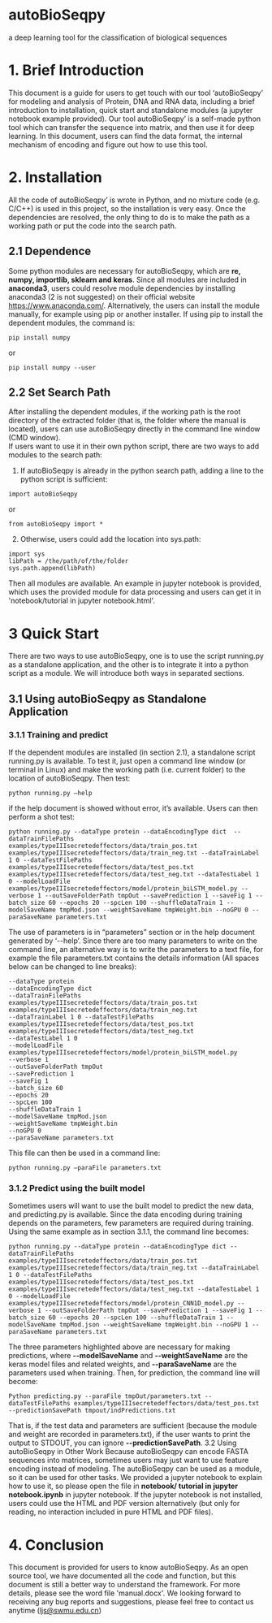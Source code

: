 # autoBioSeqpy
a deep learning tool for the classification of biological sequences

# 1.	Brief Introduction 
This document is a guide for users to get touch with our tool ‘autoBioSeqpy’ for modeling and analysis of Protein, DNA and RNA data, including a brief introduction to installation, quick start and standalone modules (a jupyter notebook example provided).
Our tool autoBioSeqpy’ is a self-made python tool which can transfer the sequence into matrix, and then use it for deep learning. In this document, users can find the data format, the internal mechanism of encoding and figure out how to use this tool.

# 2.	Installation 
All the code of autoBioSeqpy’ is wrote in Python, and no mixture code (e.g. C/C++) is used in this project, so the installation is very easy. Once the dependencies are resolved, the only thing to do is to make the path as a working path or put the code into the search path.

## 2.1 Dependence
Some python modules are necessary for autoBioSeqpy, which are **re, numpy, importlib, sklearn and keras**. Since all modules are included in **anaconda3**, users could resolve module dependencies by installing anaconda3 (2 is not suggested) on their official website https://www.anaconda.com/. Alternatively, the users can install the module manually, for example using pip or another installer. If using pip to install the dependent modules, the command is:

```pip install numpy```

 or
 
```pip install numpy --user```

## 2.2 Set Search Path
After installing the dependent modules, if the working path is the root directory of the extracted folder (that is, the folder where the manual is located), users can use autoBioSeqpy directly in the command line window (CMD window).  
If users want to use it in their own python script, there are two ways to add modules to the search path:
1)	If autoBioSeqpy is already in the python search path, adding a line to the python script is sufficient:

```import autoBioSeqpy```

or

```from autoBioSeqpy import *```

2)	Otherwise, users could add the location into sys.path:

```
import sys
libPath = /the/path/of/the/folder
sys.path.append(libPath)
```

Then all modules are available. An example in jupyter notebook is provided, which uses the provided module for data processing and users can get it in 'notebook/tutorial in jupyter notebook.html'.
# 3 Quick Start
There are two ways to use autoBioSeqpy, one is to use the script running.py as a standalone application, and the other is to integrate it into a python script as a module. We will introduce both ways in separated sections.
## 3.1 Using autoBioSeqpy as Standalone Application
### 3.1.1 Training and predict
If the dependent modules are installed (in section 2.1), a standalone script running.py is available. To test it, just open a command line window (or terminal in Linux) and make the working path (i.e. current folder) to the location of autoBioSeqpy. Then test:

```python running.py –help```

if the help document is showed without error, it’s available. Users can then perform a shot test: 

```python running.py --dataType protein --dataEncodingType dict  --dataTrainFilePaths examples/typeIIIsecretedeffectors/data/train_pos.txt examples/typeIIIsecretedeffectors/data/train_neg.txt --dataTrainLabel 1 0 --dataTestFilePaths examples/typeIIIsecretedeffectors/data/test_pos.txt examples/typeIIIsecretedeffectors/data/test_neg.txt --dataTestLabel 1 0 --modelLoadFile examples/typeIIIsecretedeffectors/model/protein_biLSTM_model.py --verbose 1 --outSaveFolderPath tmpOut --savePrediction 1 --saveFig 1 --batch_size 60 --epochs 20 --spcLen 100 --shuffleDataTrain 1 --modelSaveName tmpMod.json --weightSaveName tmpWeight.bin --noGPU 0 --paraSaveName parameters.txt ```

The use of parameters is in “parameters” section or in the help document generated by ‘--help’.
Since there are too many parameters to write on the command line, an alternative way is to write the parameters to a text file, for example the file parameters.txt contains the details information (All spaces below can be changed to line breaks):

```
--dataType protein 
--dataEncodingType dict  
--dataTrainFilePaths examples/typeIIIsecretedeffectors/data/train_pos.txt examples/typeIIIsecretedeffectors/data/train_neg.txt 
--dataTrainLabel 1 0 --dataTestFilePaths examples/typeIIIsecretedeffectors/data/test_pos.txt examples/typeIIIsecretedeffectors/data/test_neg.txt 
--dataTestLabel 1 0 
--modelLoadFile examples/typeIIIsecretedeffectors/model/protein_biLSTM_model.py 
--verbose 1 
--outSaveFolderPath tmpOut 
--savePrediction 1 
--saveFig 1 
--batch_size 60 
--epochs 20 
--spcLen 100 
--shuffleDataTrain 1 
--modelSaveName tmpMod.json 
--weightSaveName tmpWeight.bin 
--noGPU 0 
--paraSaveName parameters.txt
```

This file can then be used in a command line:

`python running.py –paraFile parameters.txt`

### 3.1.2 Predict using the built model
Sometimes users will want to use the built model to predict the new data, and predicting.py is available. Since the data encoding during training depends on the parameters, few parameters are required during training. Using the same example as in section 3.1.1, the command line becomes:

```python running.py --dataType protein --dataEncodingType dict --dataTrainFilePaths examples/typeIIIsecretedeffectors/data/train_pos.txt examples/typeIIIsecretedeffectors/data/train_neg.txt --dataTrainLabel 1 0 --dataTestFilePaths examples/typeIIIsecretedeffectors/data/test_pos.txt examples/typeIIIsecretedeffectors/data/test_neg.txt --dataTestLabel 1 0 --modelLoadFile examples/typeIIIsecretedeffectors/model/protein_CNN1D_model.py --verbose 1 --outSaveFolderPath tmpOut --savePrediction 1 --saveFig 1 --batch_size 60 --epochs 20 --spcLen 100 --shuffleDataTrain 1 --modelSaveName tmpMod.json --weightSaveName tmpWeight.bin --noGPU 1 --paraSaveName parameters.txt```

The three parameters highlighted above are necessary for making predictions, where **--modelSaveName** and **--weightSaveName** are the keras model files and related weights, and **--paraSaveName** are the parameters used when training. Then, for prediction, the command line will become:

```Python predicting.py --paraFile tmpOut/parameters.txt --dataTestFilePaths examples/typeIIIsecretedeffectors/data/test_pos.txt --predictionSavePath tmpout/indPredictions.txt```

That is, if the test data and parameters are sufficient (because the module and weight are recorded in parameters.txt), if the user wants to print the output to STDOUT, you can ignore **--predictionSavePath**.
3.2 Using autoBioSeqpy in Other Work
Because autoBioSeqpy can encode FASTA sequences into matrices, sometimes users may just want to use feature encoding instead of modeling. The autoBioSeqpy can be used as a module, so it can be used for other tasks. We provided a jupyter notebook to explain how to use it, so please open the file in **notebook/ tutorial in jupyter notebook.ipynb** in jupyter notebook. If the jupyter notebook is not installed, users could use the HTML and PDF version alternatively (but only for reading, no interaction included in pure HTML and PDF files).

# 4. Conclusion
This document is provided for users to know autoBioSeqpy. As an open source tool, we have documented all the code and function, but this document is still a better way to understand the framework. For more details, please see the word file 'manual.docx'. 
We looking forward to receiving any bug reports and suggestions, please feel free to contact us anytime (ljs@swmu.edu.cn)
